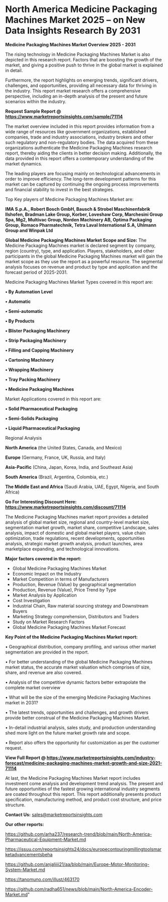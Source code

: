 # North America Medicine Packaging Machines Market 2025 – on New Data Insights Research By 2031

<Strong> Medicine Packaging Machines Market Overview 2025 - 2031</strong>

The rising technology in Medicine Packaging Machines Market is also depicted in this research report. Factors that are boosting the growth of the market, and giving a positive push to thrive in the global market is explained in detail.

Furthermore, the report highlights on emerging trends, significant drivers, challenges, and opportunities, providing all necessary data for thriving in the industry. This report market research offers a comprehensive perspective, including an in-depth analysis of the present and future scenarios within the industry.

<strong>Request Sample Report @ <a href=https://www.marketreportsinsights.com/sample/71114>https://www.marketreportsinsights.com/sample/71114</a></strong>

The market overview included in this report provides information from a wide range of resources like government organizations, established companies, trade and industry associations, industry brokers and other such regulatory and non-regulatory bodies. The data acquired from these organizations authenticate the Medicine Packaging Machines research report, thereby aiding the clients in better decision making. Additionally, the data provided in this report offers a contemporary understanding of the market dynamics.

The leading players are focusing mainly on technological advancements in order to improve efficiency. The long-term development patterns for this market can be captured by continuing the ongoing process improvements and financial stability to invest in the best strategies.

Top Key players of Medicine Packaging Machines Market are:

<strong>IMA S.p.A., Robert Bosch GmbH, Bausch & Strobel Maschinenfabrik Ilshofen, Bradman Lake Group, Korber, Loveshaw Corp, Marchesini Group Spa, Mg2, Multivac Group, Norden Machinery AB, Optima Packaging Group, Romaco Pharmatechnik, Tetra Laval International S.A, Uhlmann Group and Winpak Ltd</strong>

<strong><b>Global Medicine Packaging Machines Market Scope and Size:</b></strong>
The Medicine Packaging Machines market is declared segment by company, region (country), type, and application. Players, stakeholders, and other participants in the global Medicine Packaging Machines market will gain the market scope as they use the report as a powerful resource. The segmental analysis focuses on revenue and product by type and application and the forecast period of 2025-2031.

Medicine Packaging Machines Market Types covered in this report are:

<strong>• By Automation Level

• Automatic

• Semi-automatic

• By Products

• Blister Packaging Machinery

• Strip Packaging Machinery

• Filling and Capping Machinery

• Cartoning Machinery

• Wrapping Machinery

• Tray Packing Machinery

• Medicine Packaging Machines</strong>

Market Applications covered in this report are:

<strong>• Solid Pharmaceutical Packaging

• Semi-Solids Packaging

• Liquid Pharmaceutical Packaging</strong> 

Regional Analysis

<strong>North America</strong> (the United States, Canada, and Mexico)

<strong>Europe</strong> (Germany, France, UK, Russia, and Italy)

<strong>Asia-Pacific</strong> (China, Japan, Korea, India, and Southeast Asia)

<strong>South America</strong> (Brazil, Argentina, Colombia, etc.)

<strong>The Middle East and Africa</strong> (Saudi Arabia, UAE, Egypt, Nigeria, and South Africa)

<strong>Go For Interesting Discount Here: <a href=https://www.marketreportsinsights.com/discount/71114>https://www.marketreportsinsights.com/discount/71114</a></strong>

The Medicine Packaging Machines market report provides a detailed analysis of global market size, regional and country-level market size, segmentation market growth, market share, competitive Landscape, sales analysis, impact of domestic and global market players, value chain optimization, trade regulations, recent developments, opportunities analysis, strategic market growth analysis, product launches, area marketplace expanding, and technological innovations.

<strong><b>Major factors covered in the report:</b></strong>
<ul>
  <li>Global Medicine Packaging Machines Market </li>
  <li>Economic Impact on the Industry</li>
  <li>Market Competition in terms of Manufacturers</li>
  <li>Production, Revenue (Value) by geographical segmentation</li>
  <li>Production, Revenue (Value), Price Trend by Type</li>
  <li>Market Analysis by Application</li>
  <li>Cost Investigation</li>
  <li>Industrial Chain, Raw material sourcing strategy and Downstream Buyers</li>
  <li>Marketing Strategy comprehension, Distributors and Traders</li>
  <li>Study on Market Research Factors</li>
  <li>Global Medicine Packaging Machines Market Forecast</li>
</ul>

<strong><b>Key Point of the Medicine Packaging Machines Market report:</b></strong>

• Geographical distribution, company profiling, and various other market segmentation are provided in the report.

• For better understanding of the global Medicine Packaging Machines market status, the accurate market valuation which comprises of size, share, and revenue are also covered.

• Analysis of the competitive dynamic factors better extrapolate the complete market overview

• What will be the size of the emerging Medicine Packaging Machines market in 2031?

• The latest trends, opportunities and challenges, and growth drivers provide better construal of the Medicine Packaging Machines Market.

• In-detail industrial analysis, sales study, and production understanding shed more light on the future market growth rate and scope.

• Report also offers the opportunity for customization as per the customer request.

<strong><b>View Full Report @ <a href=https://www.marketreportsinsights.com/industry-forecast/medicine-packaging-machines-market-growth-and-size-2021-71114>https://www.marketreportsinsights.com/industry-forecast/medicine-packaging-machines-market-growth-and-size-2021-71114</a></b></strong>


At last, the Medicine Packaging Machines Market report includes investment come analysis and development trend analysis. The present and future opportunities of the fastest growing international industry segments are coated throughout this report. This report additionally presents product specification, manufacturing method, and product cost structure, and price structure.

<strong>Contact Us:</strong>
sales@marketreportsinsights.com

<strong>Our other reports:</strong>

<a href=https://github.com/arha237/research-trend/blob/main/North-America-Pharmaceutical-Equipment-Market.md>https://github.com/arha237/research-trend/blob/main/North-America-Pharmaceutical-Equipment-Market.md</a>

<a href=https://issuu.com/reportsinsights24/docs/europecontouringmillingtoolsmarketadvancementsbeha>https://issuu.com/reportsinsights24/docs/europecontouringmillingtoolsmarketadvancementsbeha</a>

<a href=https://github.com/anjaliiii21/aa/blob/main/Europe-Motor-Monitoring-System-Market.md>https://github.com/anjaliiii21/aa/blob/main/Europe-Motor-Monitoring-System-Market.md</a>

<a href=https://tanomuno.com/illust/463170>https://tanomuno.com/illust/463170</a>

<a href=https://github.com/radha651/news/blob/main/North-America-Encoder-Market.md>https://github.com/radha651/news/blob/main/North-America-Encoder-Market.md</a>"
